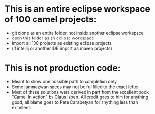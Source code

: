# This is an entire eclipse workspace of 100 camel projects:

  * git clone as an entire folder, not inside another eclipse workspace
  * open this folder as an eclipse workspace
  * import all 100 projects as existing eclipse projects 
  * (if intellij or another IDE import as maven projects)

# This is not production code:

  * Meant to show one possible path to completion only
  * Some jammazwan specs may not be fullfilled to the exact letter
  * Most of these solutions were derived in part from the excellent book "Camel In Action" by Claus Isben. All credit goes to him for anything good, all blame goes to Pete Carapetyan for anything less than excellent.
  